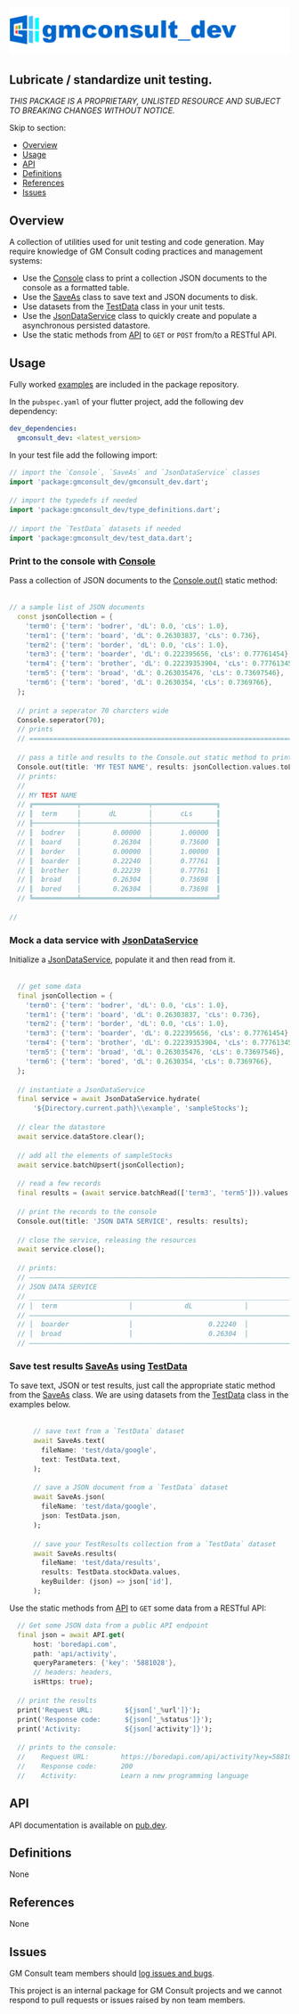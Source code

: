 <!-- 
BSD 3-Clause License
Copyright (c) 2022, GM Consult Pty Ltd
All rights reserved. 
-->

[![GM Consult Pty Ltd](https://raw.githubusercontent.com/GM-Consult-Pty-Ltd/gmconsult_dev/main/assets/images/gmconsult_dev_header.png?raw=true "GM Consult Pty Ltd")](https://github.com/GM-Consult-Pty-Ltd)
## **Lubricate / standardize unit testing.**

*THIS PACKAGE IS A PROPRIETARY, UNLISTED RESOURCE AND SUBJECT TO BREAKING CHANGES WITHOUT NOTICE.*

Skip to section:
- [Overview](#overview)
- [Usage](#usage)
- [API](#api)
- [Definitions](#definitions)
- [References](#references)
- [Issues](#issues)

## Overview

A collection of utilities used for unit testing and code generation.  May require knowledge of
GM Consult coding practices and management systems:
* Use the [Console](https://pub.dev/documentation/gmconsult_dev/latest/gmconsult_dev/Console-class.html) class to print a collection JSON documents to the console as a formatted table.
* Use the [SaveAs](https://pub.dev/documentation/gmconsult_dev/latest/gmconsult_dev/SaveAs-class.html) class to save text and JSON documents to disk.
* Use datasets from the [TestData](https://pub.dev/documentation/gmconsult_dev/latest/gmconsult_dev/TestData-class.html) class in your unit tests.
* Use the [JsonDataService](https://pub.dev/documentation/gmconsult_dev/latest/gmconsult_dev/JsonDataService-class.html) class to quickly create and populate a asynchronous persisted datastore.
* Use the static methods from [API](https://pub.dev/documentation/gmconsult_dev/latest/gmconsult_dev/SaveAs-class.html) to `GET` or `POST` from/to a RESTful API.

## Usage

Fully worked [examples](https://pub.dev/packages/gmconsult_dev/example) are included in the package repository.

In the `pubspec.yaml` of your flutter project, add the following dev dependency:

```yaml
dev_dependencies:
  gmconsult_dev: <latest_version>
```

In your test file add the following import:

```dart
// import the `Console`, `SaveAs` and `JsonDataService` classes
import 'package:gmconsult_dev/gmconsult_dev.dart';

// import the typedefs if needed
import 'package:gmconsult_dev/type_definitions.dart';

// import the `TestData` datasets if needed
import 'package:gmconsult_dev/test_data.dart';
```

### Print to the console with [Console](https://pub.dev/documentation/gmconsult_dev/latest/gmconsult_dev/Console-class.html)

Pass a collection of JSON documents to the [Console.out()](https://pub.dev/documentation/gmconsult_dev/latest/gmconsult_dev/Console/out.html) static method:
```dart

// a sample list of JSON documents
  const jsonCollection = {
    'term0': {'term': 'bodrer', 'dL': 0.0, 'cLs': 1.0},
    'term1': {'term': 'board', 'dL': 0.26303837, 'cLs': 0.736},
    'term2': {'term': 'border', 'dL': 0.0, 'cLs': 1.0},
    'term3': {'term': 'boarder', 'dL': 0.222395656, 'cLs': 0.77761454},
    'term4': {'term': 'brother', 'dL': 0.22239353904, 'cLs': 0.7776134576},
    'term5': {'term': 'broad', 'dL': 0.263035476, 'cLs': 0.73697546},
    'term6': {'term': 'bored', 'dL': 0.2630354, 'cLs': 0.7369766},
  };

  // print a seperator 70 charcters wide
  Console.seperator(70);
  // prints
  // ======================================================================

  // pass a title and results to the Console.out static method to print results
  Console.out(title: 'MY TEST NAME', results: jsonCollection.values.toList());
  // prints:
  //
  // MY TEST NAME
  // ╔═══════════╤═════════════════╤════════════════╗
  // ║  term     │       dL        │       cLs      ║
  // ╟───────────┼─────────────────┼────────────────╢
  // ║  bodrer   │        0.00000  │       1.00000  ║
  // ║  board    │        0.26304  │       0.73600  ║
  // ║  border   │        0.00000  │       1.00000  ║
  // ║  boarder  │        0.22240  │       0.77761  ║
  // ║  brother  │        0.22239  │       0.77761  ║
  // ║  broad    │        0.26304  │       0.73698  ║
  // ║  bored    │        0.26304  │       0.73698  ║
  // ╚═══════════╧═════════════════╧════════════════╝

//
```

### Mock a data service with [JsonDataService](https://pub.dev/documentation/gmconsult_dev/latest/gmconsult_dev/JsonDataService-class.html)

Initialize a [JsonDataService](https://pub.dev/documentation/gmconsult_dev/latest/gmconsult_dev/JsonDataService-class.html), populate it and then read from it.

```dart

  // get some data
  final jsonCollection = {
    'term0': {'term': 'bodrer', 'dL': 0.0, 'cLs': 1.0},
    'term1': {'term': 'board', 'dL': 0.26303837, 'cLs': 0.736},
    'term2': {'term': 'border', 'dL': 0.0, 'cLs': 1.0},
    'term3': {'term': 'boarder', 'dL': 0.222395656, 'cLs': 0.77761454},
    'term4': {'term': 'brother', 'dL': 0.22239353904, 'cLs': 0.7776134576},
    'term5': {'term': 'broad', 'dL': 0.263035476, 'cLs': 0.73697546},
    'term6': {'term': 'bored', 'dL': 0.2630354, 'cLs': 0.7369766},
  };

  // instantiate a JsonDataService
  final service = await JsonDataService.hydrate(
      '${Directory.current.path}\\example', 'sampleStocks');

  // clear the datastore
  await service.dataStore.clear();

  // add all the elements of sampleStocks
  await service.batchUpsert(jsonCollection);

  // read a few records
  final results = (await service.batchRead(['term3', 'term5'])).values.toList();

  // print the records to the console
  Console.out(title: 'JSON DATA SERVICE', results: results);

  // close the service, releasing the resources
  await service.close();

  // prints:
  // ———————————————————————————————————————————————————————————————————————————————————
  // JSON DATA SERVICE                                                                  
  // ___________________________________________________________________________________
  // │  term                  │             dL             │            cLs            │
  // ———————————————————————————————————————————————————————————————————————————————————
  // │  boarder               │                   0.22240  │                  0.77761  │
  // │  broad                 │                   0.26304  │                  0.73698  │
  // ———————————————————————————————————————————————————————————————————————————————————

```

### Save test results [SaveAs](https://pub.dev/documentation/gmconsult_dev/latest/gmconsult_dev/SaveAs-class.html) using [TestData](https://pub.dev/documentation/gmconsult_dev/latest/gmconsult_dev/TestData-class.html)

To save text, JSON or test results, just call the appropriate static method from the [SaveAs](https://pub.dev/documentation/gmconsult_dev/latest/gmconsult_dev/SaveAs-class.html) class. We are using datasets from the [TestData](https://pub.dev/documentation/gmconsult_dev/latest/gmconsult_dev/TestData-class.html) class in the examples below.

```dart

      // save text from a `TestData` dataset
      await SaveAs.text(
        fileName: 'test/data/google',
        text: TestData.text,
      );

      // save a JSON document from a `TestData` dataset
      await SaveAs.json(
        fileName: 'test/data/google',
        json: TestData.json,
      );

      // save your TestResults collection from a `TestData` dataset
      await SaveAs.results(
        fileName: 'test/data/results',
        results: TestData.stockData.values,
        keyBuilder: (json) => json['id'],
      );

```

Use the static methods from [API](https://pub.dev/documentation/gmconsult_dev/latest/gmconsult_dev/API-class.html) to `GET` some data from a RESTful API:

```dart
  // Get some JSON data from a public API endpoint
  final json = await API.get(
      host: 'boredapi.com',
      path: 'api/activity',
      queryParameters: {'key': '5881028'},
      // headers: headers,
      isHttps: true);

  // print the results
  print('Request URL:        ${json['_%url']}');
  print('Response code:      ${json['_%status']}');
  print('Activity:           ${json['activity']}');

  // prints to the console:
  //    Request URL:        https://boredapi.com/api/activity?key=5881028
  //    Response code:      200
  //    Activity:           Learn a new programming language
```

## API

API documentation is available on [pub.dev](https://pub.dev/documentation/gmconsult_dev/latest/).

## Definitions

None

## References

None

## Issues

GM Consult team members should [log issues and bugs](https://github.com/GM-Consult-Pty-Ltd/gmconsult_dev/issues).  

This project is an internal package for GM Consult projects and we cannot respond to pull requests or issues raised by non team members.


